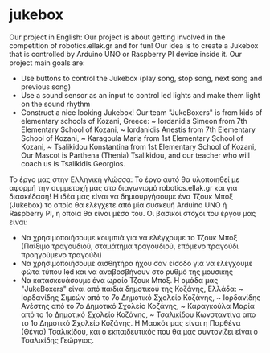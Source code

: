 # jukebox
Our project in English:
Our project is about getting involved in the competition of robotics.ellak.gr and for fun!
Our idea is to create a Jukebox that is controlled by Arduino UNO or Raspberry PI device inside it.
Our project main goals are:
  * Use buttons to control the Jukebox (play song, stop song, next song and previous song)
  * Use a sound sensor as an input to control led lights and make them light on the sound rhythm
  * Construct a nice looking Jukebox!
Our team "JukeBoxers" is from kids of elementary schools of Kozani, Greece:
~ Iordanidis Simeon from 7th Elementary School of Kozani,
~ Iordanidis Anestis from 7th Elementary School of Kozani,
~ Karagoula Maria from 1st Elementary School of Kozani,
~ Tsalikidou Konstantina from 1st Elementary School of Kozani,
Our Mascot is Parthena (Thenia) Tsalikidou, 
and our teacher who will coach us is Tsalikidis Georgios.

Το έργο μας στην Ελληνική γλώσσα:
Το έργο αυτό θα υλοποιηθεί με αφορμή την συμμετοχή μας στο διαγωνισμό robotics.ellak.gr και για διασκέδαση!
Η ιδέα μας είναι να δημιουργήσουμε ένα Τζουκ Μποξ (Jukebox) το οποίο θα ελέγχετε από μία συσκευή Arduino UNO ή Raspberry PI,
η οποία θα είναι μέσα του.
Οι βασικοί στόχοι του έργου μας είναι:
  * Να χρησιμοποιήσουμε κουμπιά για να ελέγχουμε το Τζουκ Μποξ (Παίξιμο τραγουδιού, σταμάτημα τραγουδιού, επόμενο τραγούδι
    προηγούμενο τραγούδι)
  * Να χρησιμοποιήσουμε αισθητήρα ήχου σαν είσοδο για να ελέγχουμε φώτα τύπου led και να αναβοσβήνουν στο ρυθμό της μουσικής
  * Να κατασκευάσουμε ένα ωραίο Τζουκ Μποξ.
Η ομάδα μας "JukeBoxers" είναι από παιδιά δημοτικού της Κοζάνης, Ελλάδα:
~ Ιορδανίδης Σιμεών από το 7ο Δημοτικό Σχολείο Κοζάνης,
~ Ιορδανίδης Ανέστης από το 7ο Δημοτικό Σχολείο Κοζάνης,
~ Καραγκούλα Μαρία από το 1ο Δημοτικό Σχολείο Κοζάνης,
~ Τσαλικίδου Κωνσταντίνα απο το 1ο Δημοτικό Σχολείο Κοζάνης.
Η Μασκότ μας είναι η Παρθένα (Θένια) Τσαλικίδου,
και ο εκπαιδευτικός που θα μας συντονίζει είναι ο Τσαλικίδης Γεώργιος.

